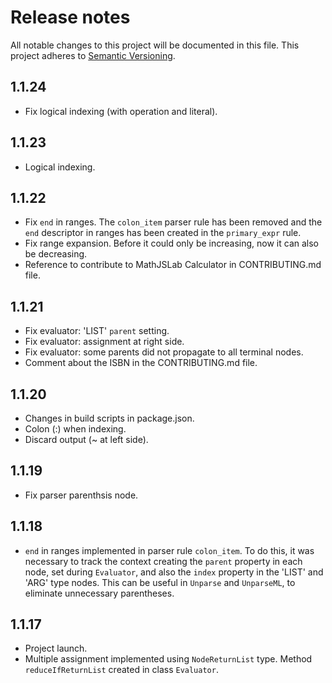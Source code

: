 # Release notes
All notable changes to this project will be documented in this file.
This project adheres to [Semantic Versioning](http://semver.org/).

## 1.1.24
- Fix logical indexing (with operation and literal).

## 1.1.23
- Logical indexing.

## 1.1.22
- Fix `end` in ranges. The `colon_item` parser rule has been removed and the `end` descriptor in ranges has been created in the `primary_expr` rule.
- Fix range expansion. Before it could only be increasing, now it can also be decreasing.
- Reference to contribute to MathJSLab Calculator in CONTRIBUTING.md file.

## 1.1.21
- Fix evaluator: 'LIST' `parent` setting.
- Fix evaluator: assignment at right side.
- Fix evaluator: some parents did not propagate to all terminal nodes.
- Comment about the ISBN in the CONTRIBUTING.md file.

## 1.1.20
- Changes in build scripts in package.json.
- Colon (:) when indexing.
- Discard output (~ at left side).

## 1.1.19
- Fix parser parenthsis node.

## 1.1.18
- `end` in ranges implemented in parser rule `colon_item`. To do this, it was necessary to track the context creating the `parent` property in each node, set during `Evaluator`, and also the `index` property in the 'LIST' and 'ARG' type nodes. This can be useful in `Unparse` and `UnparseML`, to eliminate unnecessary parentheses.

## 1.1.17
- Project launch.
- Multiple assignment implemented using `NodeReturnList` type. Method `reduceIfReturnList` created in class `Evaluator`.
